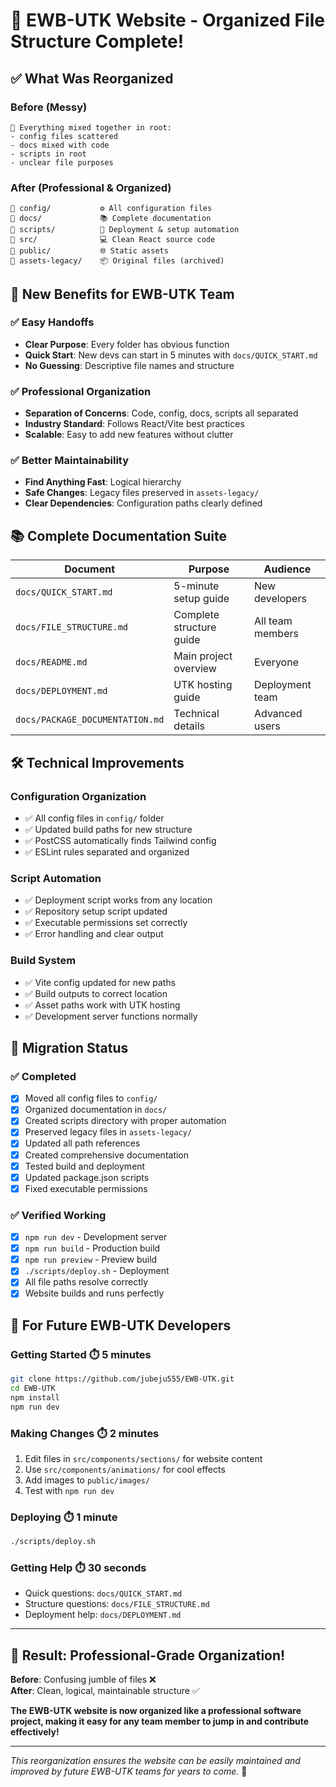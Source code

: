 # 🎉 EWB-UTK Website - Organized File Structure Complete!

## ✅ What Was Reorganized

### **Before** (Messy)
```
📂 Everything mixed together in root:
- config files scattered
- docs mixed with code  
- scripts in root
- unclear file purposes
```

### **After** (Professional & Organized)
```
📁 config/           ⚙️ All configuration files
📁 docs/             📚 Complete documentation
📁 scripts/          🚀 Deployment & setup automation  
📁 src/              💻 Clean React source code
📁 public/           🌐 Static assets
📁 assets-legacy/    📦 Original files (archived)
```

## 🚀 **New Benefits for EWB-UTK Team**

### ✅ **Easy Handoffs**
- **Clear Purpose**: Every folder has obvious function
- **Quick Start**: New devs can start in 5 minutes with `docs/QUICK_START.md`
- **No Guessing**: Descriptive file names and structure

### ✅ **Professional Organization**
- **Separation of Concerns**: Code, config, docs, scripts all separated
- **Industry Standard**: Follows React/Vite best practices
- **Scalable**: Easy to add new features without clutter

### ✅ **Better Maintainability**
- **Find Anything Fast**: Logical hierarchy
- **Safe Changes**: Legacy files preserved in `assets-legacy/`
- **Clear Dependencies**: Configuration paths clearly defined

## 📚 **Complete Documentation Suite**

| Document | Purpose | Audience |
|----------|---------|----------|
| `docs/QUICK_START.md` | 5-minute setup guide | New developers |
| `docs/FILE_STRUCTURE.md` | Complete structure guide | All team members |
| `docs/README.md` | Main project overview | Everyone |
| `docs/DEPLOYMENT.md` | UTK hosting guide | Deployment team |
| `docs/PACKAGE_DOCUMENTATION.md` | Technical details | Advanced users |

## 🛠️ **Technical Improvements**

### **Configuration Organization**
- ✅ All config files in `config/` folder
- ✅ Updated build paths for new structure
- ✅ PostCSS automatically finds Tailwind config
- ✅ ESLint rules separated and organized

### **Script Automation**
- ✅ Deployment script works from any location
- ✅ Repository setup script updated
- ✅ Executable permissions set correctly
- ✅ Error handling and clear output

### **Build System**
- ✅ Vite config updated for new paths
- ✅ Build outputs to correct location
- ✅ Asset paths work with UTK hosting
- ✅ Development server functions normally

## 🔄 **Migration Status**

### ✅ **Completed**
- [x] Moved all config files to `config/`
- [x] Organized documentation in `docs/`
- [x] Created scripts directory with proper automation
- [x] Preserved legacy files in `assets-legacy/`
- [x] Updated all path references
- [x] Created comprehensive documentation
- [x] Tested build and deployment
- [x] Updated package.json scripts
- [x] Fixed executable permissions

### ✅ **Verified Working**
- [x] `npm run dev` - Development server
- [x] `npm run build` - Production build
- [x] `npm run preview` - Preview build
- [x] `./scripts/deploy.sh` - Deployment
- [x] All file paths resolve correctly
- [x] Website builds and runs perfectly

## 🎯 **For Future EWB-UTK Developers**

### **Getting Started** ⏱️ 5 minutes
```bash
git clone https://github.com/jubeju555/EWB-UTK.git
cd EWB-UTK
npm install
npm run dev
```

### **Making Changes** ⏱️ 2 minutes
1. Edit files in `src/components/sections/` for website content
2. Use `src/components/animations/` for cool effects
3. Add images to `public/images/`
4. Test with `npm run dev`

### **Deploying** ⏱️ 1 minute
```bash
./scripts/deploy.sh
```

### **Getting Help** ⏱️ 30 seconds
- Quick questions: `docs/QUICK_START.md`
- Structure questions: `docs/FILE_STRUCTURE.md`
- Deployment help: `docs/DEPLOYMENT.md`

---

## 🎊 **Result: Professional-Grade Organization!**

**Before**: Confusing jumble of files ❌  
**After**: Clean, logical, maintainable structure ✅

**The EWB-UTK website is now organized like a professional software project, making it easy for any team member to jump in and contribute effectively!**

---

*This reorganization ensures the website can be easily maintained and improved by future EWB-UTK teams for years to come.* 🚀
